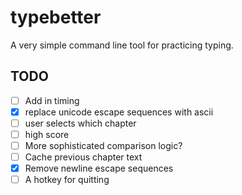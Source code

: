 # typebetter

A very simple command line tool for practicing typing.


## TODO

- [ ] Add in timing
- [x] replace unicode escape sequences with ascii
- [ ] user selects which chapter
- [ ] high score
- [ ] More sophisticated comparison logic?
- [ ] Cache previous chapter text
- [x] Remove newline escape sequences
- [ ] A hotkey for quitting
